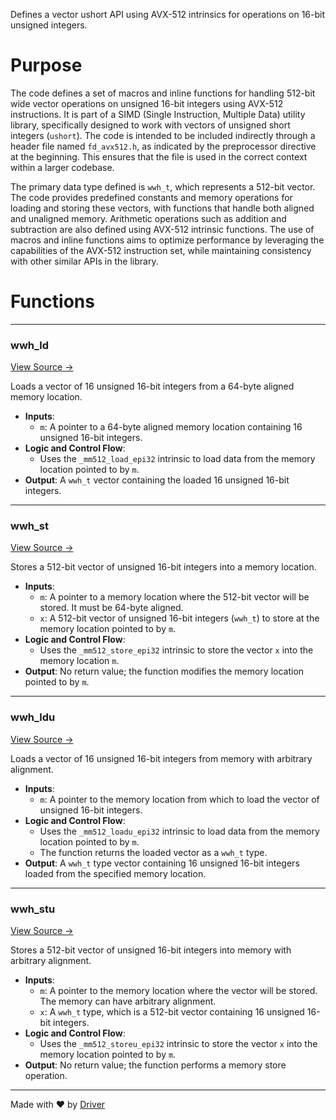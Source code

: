 <!--------------------------------------------------------------------------------->
<!-- IMPORTANT: This file is auto-generated by Driver (https://driver.ai). -------->
<!-- Manual edits may be overwritten on future commits. --------------------------->
<!--------------------------------------------------------------------------------->

Defines a vector ushort API using AVX-512 intrinsics for operations on 16-bit unsigned integers.

# Purpose
The code defines a set of macros and inline functions for handling 512-bit wide vector operations on unsigned 16-bit integers using AVX-512 instructions. It is part of a SIMD (Single Instruction, Multiple Data) utility library, specifically designed to work with vectors of unsigned short integers (`ushort`). The code is intended to be included indirectly through a header file named `fd_avx512.h`, as indicated by the preprocessor directive at the beginning. This ensures that the file is used in the correct context within a larger codebase.

The primary data type defined is `wwh_t`, which represents a 512-bit vector. The code provides predefined constants and memory operations for loading and storing these vectors, with functions that handle both aligned and unaligned memory. Arithmetic operations such as addition and subtraction are also defined using AVX-512 intrinsic functions. The use of macros and inline functions aims to optimize performance by leveraging the capabilities of the AVX-512 instruction set, while maintaining consistency with other similar APIs in the library.
# Functions

---
### wwh\_ld<!-- {{#callable:wwh_ld}} -->
[View Source →](<../../../../../src/util/simd/fd_avx512_wwh.h#L25>)

Loads a vector of 16 unsigned 16-bit integers from a 64-byte aligned memory location.
- **Inputs**:
    - `m`: A pointer to a 64-byte aligned memory location containing 16 unsigned 16-bit integers.
- **Logic and Control Flow**:
    - Uses the `_mm512_load_epi32` intrinsic to load data from the memory location pointed to by `m`.
- **Output**: A `wwh_t` vector containing the loaded 16 unsigned 16-bit integers.


---
### wwh\_st<!-- {{#callable:wwh_st}} -->
[View Source →](<../../../../../src/util/simd/fd_avx512_wwh.h#L26>)

Stores a 512-bit vector of unsigned 16-bit integers into a memory location.
- **Inputs**:
    - `m`: A pointer to a memory location where the 512-bit vector will be stored. It must be 64-byte aligned.
    - `x`: A 512-bit vector of unsigned 16-bit integers (`wwh_t`) to store at the memory location pointed to by `m`.
- **Logic and Control Flow**:
    - Uses the `_mm512_store_epi32` intrinsic to store the vector `x` into the memory location `m`.
- **Output**: No return value; the function modifies the memory location pointed to by `m`.


---
### wwh\_ldu<!-- {{#callable:wwh_ldu}} -->
[View Source →](<../../../../../src/util/simd/fd_avx512_wwh.h#L28>)

Loads a vector of 16 unsigned 16-bit integers from memory with arbitrary alignment.
- **Inputs**:
    - `m`: A pointer to the memory location from which to load the vector of unsigned 16-bit integers.
- **Logic and Control Flow**:
    - Uses the `_mm512_loadu_epi32` intrinsic to load data from the memory location pointed to by `m`.
    - The function returns the loaded vector as a `wwh_t` type.
- **Output**: A `wwh_t` type vector containing 16 unsigned 16-bit integers loaded from the specified memory location.


---
### wwh\_stu<!-- {{#callable:wwh_stu}} -->
[View Source →](<../../../../../src/util/simd/fd_avx512_wwh.h#L29>)

Stores a 512-bit vector of unsigned 16-bit integers into memory with arbitrary alignment.
- **Inputs**:
    - `m`: A pointer to the memory location where the vector will be stored. The memory can have arbitrary alignment.
    - `x`: A `wwh_t` type, which is a 512-bit vector containing 16 unsigned 16-bit integers.
- **Logic and Control Flow**:
    - Uses the `_mm512_storeu_epi32` intrinsic to store the vector `x` into the memory location pointed to by `m`.
- **Output**: No return value; the function performs a memory store operation.



---
Made with ❤️ by [Driver](https://www.driver.ai/)
